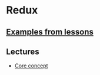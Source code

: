 # Redux

## [Examples from lessons](./examples)

## Lectures
* [Core concept](./coreConcept)
<!-- * [Redux middleware](./reduxMiddleware) -->
